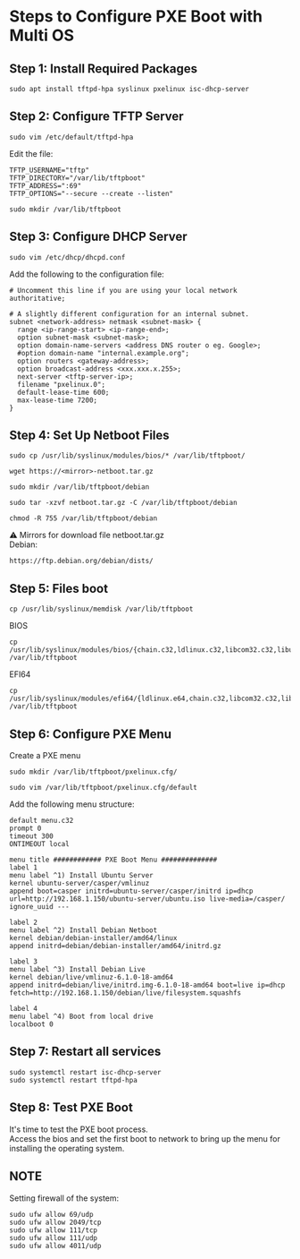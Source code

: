 # Steps to Configure PXE Boot with Multi OS

## Step 1: Install Required Packages  
```
sudo apt install tftpd-hpa syslinux pxelinux isc-dhcp-server
```

## Step 2: Configure TFTP Server  
```
sudo vim /etc/default/tftpd-hpa
```

Edit the file:  
```
TFTP_USERNAME="tftp"
TFTP_DIRECTORY="/var/lib/tftpboot"
TFTP_ADDRESS=":69"
TFTP_OPTIONS="--secure --create --listen"
```

```
sudo mkdir /var/lib/tftpboot
```


## Step 3: Configure DHCP Server  
```
sudo vim /etc/dhcp/dhcpd.conf
``` 

Add the following to the configuration file:  
```
# Uncomment this line if you are using your local network
authoritative;

# A slightly different configuration for an internal subnet.
subnet <network-address> netmask <subnet-mask> {
  range <ip-range-start> <ip-range-end>;
  option subnet-mask <subnet-mask>;
  option domain-name-servers <address DNS router o eg. Google>; 
  #option domain-name "internal.example.org";
  option routers <gateway-address>;
  option broadcast-address <xxx.xxx.x.255>;
  next-server <tftp-server-ip>;
  filename "pxelinux.0";
  default-lease-time 600;
  max-lease-time 7200;
}
```
## Step 4: Set Up Netboot Files  
```
sudo cp /usr/lib/syslinux/modules/bios/* /var/lib/tftpboot/
```
```
wget https://<mirror>-netboot.tar.gz
```
```
sudo mkdir /var/lib/tftpboot/debian
```
```
sudo tar -xzvf netboot.tar.gz -C /var/lib/tftpboot/debian
```
```
chmod -R 755 /var/lib/tftpboot/debian
```

:warning: Mirrors for download file netboot.tar.gz  
Debian:  
```
https://ftp.debian.org/debian/dists/
```

## Step 5: Files boot  
```
cp /usr/lib/syslinux/memdisk /var/lib/tftpboot
```

BIOS
```
cp /usr/lib/syslinux/modules/bios/{chain.c32,ldlinux.c32,libcom32.c32,libutil.c32,mboot.c32,menu.c32,vesamenu.c32} /var/lib/tftpboot
```

EFI64
```
cp /usr/lib/syslinux/modules/efi64/{ldlinux.e64,chain.c32,libcom32.c32,libutil.c32,mboot.c32,menu.c32,vesamenu.c32} /var/lib/tftpboot
```

## Step 6: Configure PXE Menu
Create a PXE menu  
```
sudo mkdir /var/lib/tftpboot/pxelinux.cfg/
```
```
sudo vim /var/lib/tftpboot/pxelinux.cfg/default
```
Add the following menu structure:  
```
default menu.c32
prompt 0
timeout 300
ONTIMEOUT local

menu title ############ PXE Boot Menu ##############
label 1
menu label ^1) Install Ubuntu Server
kernel ubuntu-server/casper/vmlinuz
append boot=casper initrd=ubuntu-server/casper/initrd ip=dhcp url=http://192.168.1.150/ubuntu-server/ubuntu.iso live-media=/casper/ ignore_uuid ---

label 2
menu label ^2) Install Debian Netboot
kernel debian/debian-installer/amd64/linux
append initrd=debian/debian-installer/amd64/initrd.gz

label 3
menu label ^3) Install Debian Live
kernel debian/live/vmlinuz-6.1.0-18-amd64
append initrd=debian/live/initrd.img-6.1.0-18-amd64 boot=live ip=dhcp fetch=http://192.168.1.150/debian/live/filesystem.squashfs

label 4
menu label ^4) Boot from local drive
localboot 0
```

## Step 7: Restart all services
```
sudo systemctl restart isc-dhcp-server
sudo systemctl restart tftpd-hpa
```

## Step 8: Test PXE Boot  
It's time to test the PXE boot process.  
Access the bios and set the first boot to network to bring up the menu for installing the operating system.

## NOTE
Setting firewall of the system:  
```
sudo ufw allow 69/udp
sudo ufw allow 2049/tcp
sudo ufw allow 111/tcp
sudo ufw allow 111/udp
sudo ufw allow 4011/udp
```
